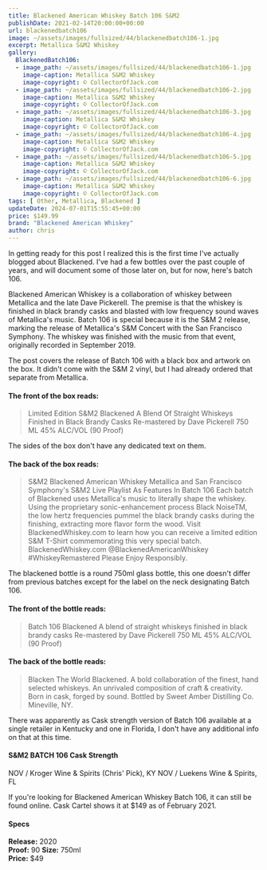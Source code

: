 ```yaml
---
title: Blackened American Whiskey Batch 106 S&M2
publishDate: 2021-02-14T20:00:00+00:00
url: blackenedbatch106
image: ~/assets/images/fullsized/44/blackenedbatch106-1.jpg
excerpt: Metallica S&M2 Whiskey
gallery:
  BlackenedBatch106:
  - image_path: ~/assets/images/fullsized/44/blackenedbatch106-1.jpg
    image-caption: Metallica S&M2 Whiskey
    image-copyright: © CollectorOfJack.com
  - image_path: ~/assets/images/fullsized/44/blackenedbatch106-2.jpg
    image-caption: Metallica S&M2 Whiskey
    image-copyright: © CollectorOfJack.com
  - image_path: ~/assets/images/fullsized/44/blackenedbatch106-3.jpg
    image-caption: Metallica S&M2 Whiskey
    image-copyright: © CollectorOfJack.com
  - image_path: ~/assets/images/fullsized/44/blackenedbatch106-4.jpg
    image-caption: Metallica S&M2 Whiskey
    image-copyright: © CollectorOfJack.com
  - image_path: ~/assets/images/fullsized/44/blackenedbatch106-5.jpg
    image-caption: Metallica S&M2 Whiskey
    image-copyright: © CollectorOfJack.com
  - image_path: ~/assets/images/fullsized/44/blackenedbatch106-6.jpg
    image-caption: Metallica S&M2 Whiskey
    image-copyright: © CollectorOfJack.com
tags: [ Other, Metallica, Blackened ]
updateDate: 2024-07-01T15:55:45+00:00
price: $149.99
brand: "Blackened American Whiskey"
author: chris
---
```

In getting ready for this post I realized this is the first time I've actually blogged about Blackened. I've had a few bottles over the past couple of years, and will document some of those later on, but for now, here's batch 106.

Blackened American Whiskey is a collaboration of whiskey between Metallica and the late Dave Pickerell. The premise is that the whiskey is finished in black brandy casks and blasted with low frequency sound waves of Metallica's music. Batch 106 is special because it is the S&M 2 release, marking the release of Metallica's S&M Concert with the San Francisco Symphony. The whiskey was finished with the music from that event, originally recorded in September 2019.

The post covers the release of Batch 106 with a black box and artwork on the box. It didn't come with the S&M 2 vinyl, but I had already ordered that separate from Metallica.

#### The front of the box reads:

> Limited Edition S&M2
> Blackened
> A Blend Of Straight Whiskeys Finished in Black Brandy Casks
> Re-mastered by Dave Pickerell
> 750 ML
> 45% ALC/VOL
> (90 Proof)

The sides of the box don't have any dedicated text on them.

#### The back of the box reads:

> S&M2 Blackened  American Whiskey
> Metallica and San Francisco Symphony's S&M2 Live Playlist As Features In Batch 106
> Each batch of Blackened uses Metallica's music to literally shape the whiskey. Using the proprietary sonic-enhancement process Black NoiseTM, the low hertz frequencies pummel the black brandy casks during the finishing, extracting more flavor form the wood.
> Visit BlackenedWhiskey.com to learn how you can receive a limited edition S&M T-Shirt commemorating this very special batch.
> BlackenedWhiskey.com @BlackenedAmericanWhiskey #WhiskeyRemastered
> Please Enjoy Responsibly.

The blackened bottle is a round 750ml glass bottle, this one doesn't differ from previous batches except for the label on the neck designating Batch 106.

#### The front of the bottle reads:

> Batch 106
> Blackened
> A blend of straight whiskeys finished in black brandy casks
> Re-mastered by Dave Pickerell
> 750 ML
> 45% ALC/VOL
> (90 Proof)

#### The back of the bottle reads:

> Blacken The World
> Blackened.
> A bold collaboration of the finest, hand selected whiskeys. An unrivaled composition of craft & creativity. Born in cask, forged by sound. Bottled by Sweet Amber Distilling Co. Mineville, NY.

There was apparently as Cask strength version of Batch 106 available at a single retailer in Kentucky and one in Florida, I don't have any additional info on that at this time.

#### S&M2 BATCH 106 Cask Strength

NOV / Kroger Wine & Spirits (Chris' Pick), KY
NOV / Luekens Wine & Spirits, FL

If you're looking for Blackened American Whiskey Batch 106, it can still be found online. Cask Cartel shows it at $149 as of February 2021.

#### Specs

**Release:** 2020  
**Proof:** 90
**Size:** 750ml  
**Price:** $49





